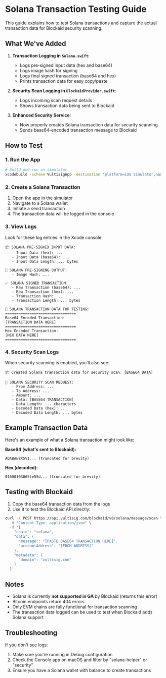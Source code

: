 # Solana Transaction Testing Guide

This guide explains how to test Solana transactions and capture the actual transaction data for Blockaid security scanning.

## What We've Added

1. **Transaction Logging in `Solana.swift`**:
   - Logs pre-signed input data (hex and base64)
   - Logs image hash for signing
   - Logs final signed transaction (base64 and hex)
   - Prints transaction data for easy copy/paste

2. **Security Scan Logging in `BlockaidProvider.swift`**:
   - Logs incoming scan request details
   - Shows transaction data being sent to Blockaid

3. **Enhanced Security Service**:
   - Now properly creates Solana transaction data for security scanning
   - Sends base64-encoded transaction message to Blockaid

## How to Test

### 1. Run the App
```bash
# Build and run on simulator
xcodebuild -scheme VultisigApp -destination 'platform=iOS Simulator,name=iPhone 16,OS=18.5' run
```

### 2. Create a Solana Transaction
1. Open the app in the simulator
2. Navigate to a Solana wallet
3. Initiate a send transaction
4. The transaction data will be logged in the console

### 3. View Logs
Look for these log entries in the Xcode console:

```
📦 SOLANA PRE-SIGNED INPUT DATA:
   - Input Data (hex): ...
   - Input Data (base64): ...
   - Input Data Length: ... bytes

🔐 SOLANA PRE-SIGNING OUTPUT:
   - Image Hash: ...

✅ SOLANA SIGNED TRANSACTION:
   - Raw Transaction (base64): ...
   - Raw Transaction (hex): ...
   - Transaction Hash: ...
   - Transaction Length: ... bytes

🚀 SOLANA TRANSACTION DATA FOR TESTING:
================================
Base64 Encoded Transaction:
[TRANSACTION DATA HERE]
================================
Hex Encoded Transaction:
[HEX DATA HERE]
================================
```

### 4. Security Scan Logs
When security scanning is enabled, you'll also see:

```
📦 Created Solana transaction data for security scan: [BASE64 DATA]

🚀 SOLANA SECURITY SCAN REQUEST:
   - From Address: ...
   - To Address: ...
   - Amount: ...
   - Data: [BASE64 TRANSACTION]
   - Data Length: ... characters
   - Decoded Data (hex): ...
   - Decoded Data Length: ... bytes
```

## Example Transaction Data

Here's an example of what a Solana transaction might look like:

**Base64 (what's sent to Blockaid):**
```
AQABAwZX5V1... (truncated for brevity)
```

**Hex (decoded):**
```
01000103065fe55d... (truncated for brevity)
```

## Testing with Blockaid

1. Copy the base64 transaction data from the logs
2. Use it to test the Blockaid API directly:

```bash
curl -X POST https://api.vultisig.com/blockaid/v0/solana/message/scan \
  -H "Content-Type: application/json" \
  -d '{
    "chain": "solana",
    "data": {
      "message": "[PASTE BASE64 TRANSACTION HERE]",
      "accountAddress": "[FROM ADDRESS]"
    },
    "metadata": {
      "domain": "vultisig.com"
    }
  }'
```

## Notes

- Solana is currently **not supported in GA** by Blockaid (returns this error)
- Bitcoin endpoints return 404 errors
- Only EVM chains are fully functional for transaction scanning
- The transaction data logged can be used to test when Blockaid adds Solana support

## Troubleshooting

If you don't see logs:
1. Make sure you're running in Debug configuration
2. Check the Console app on macOS and filter by "solana-helper" or "security"
3. Ensure you have a Solana wallet with balance to create transactions 